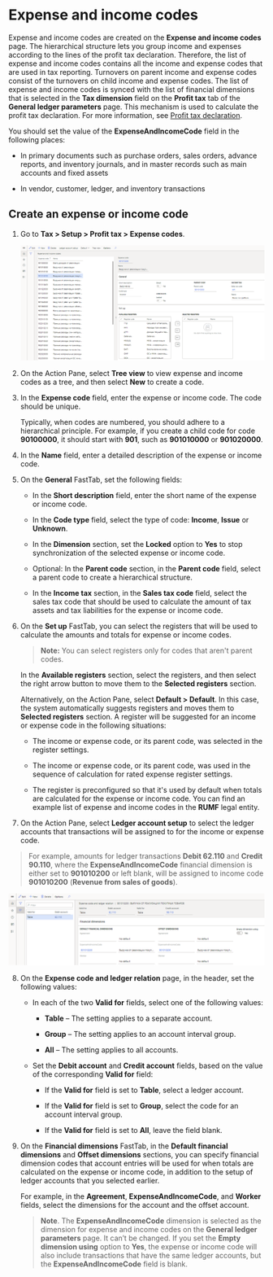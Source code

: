 Expense and income codes
========================

Expense and income codes are created on the **Expense and income codes** page.
The hierarchical structure lets you group income and expenses according to the
lines of the profit tax declaration. Therefore, the list of expense and income
codes contains all the income and expense codes that are used in tax reporting.
Turnovers on parent income and expense codes consist of the turnovers on child
income and expense codes. The list of expense and income codes is synced with
the list of financial dimensions that is selected in the **Tax dimension** field
on the **Profit tax** tab of the **General ledger parameters** page. This
mechanism is used to calculate the profit tax declaration. For more information,
see [Profit tax
declaration](https://docs.microsoft.com/dynamics365/finance/localizations/rus-profit-tax-declaration).

You should set the value of the **ExpenseAndIncomeCode** field in the following
places:

-   In primary documents such as purchase orders, sales orders, advance reports,
    and inventory journals, and in master records such as main accounts and
    fixed assets

-   In vendor, customer, ledger, and inventory transactions

Create an expense or income code
--------------------------------

1.  Go to **Tax \> Setup \> Profit tax \> Expense codes**.

    ![](media/1_Expense_codes.png)

2.  On the Action Pane, select **Tree view** to view expense and income codes as
    a tree, and then select **New** to create a code.

3.  In the **Expense code** field, enter the expense or income code. The code
    should be unique.

    Typically, when codes are numbered, you should adhere to a hierarchical
    principle. For example, if you create a child code for code **90100000**, it
    should start with **901**, such as **901010000** or **901020000**.

4.  In the **Name** field, enter a detailed description of the expense or income
    code.

5.  On the **General** FastTab, set the following fields:

    -   In the **Short description** field, enter the short name of the expense or
        income code.

    -   In the **Code type** field, select the type of code: **Income**, **Issue**
        or **Unknown**.

    -   In the **Dimension** section, set the **Locked** option to **Yes** to stop
        synchronization of the selected expense or income code.

    -   Optional: In the **Parent code** section, in the **Parent code** field,
        select a parent code to create a hierarchical structure.

    -   In the **Income tax** section, in the **Sales tax code** field, select the
        sales tax code that should be used to calculate the amount of tax assets and
        tax liabilities for the expense or income code.

6.  On the **Set up** FastTab, you can select the registers that will be used to
    calculate the amounts and totals for expense or income codes.

    >   **Note:** You can select registers only for codes that aren't parent codes.

    In the **Available registers** section, select the registers, and then
    select the right arrow button to move them to the **Selected registers**
    section.

    Alternatively, on the Action Pane, select **Default \> Default**. In this case,
    the system automatically suggests registers and moves them to **Selected
    registers** section. A register will be suggested for an income or expense code
    in the following situations:

    -   The income or expense code, or its parent code, was selected in the register
        settings.

    -   The income or expense code, or its parent code, was used in the sequence of
        calculation for rated expense register settings.

    -   The register is preconfigured so that it's used by default when totals are
        calculated for the expense or income code. You can find an example list of
        expense and income codes in the **RUMF** legal entity.

7.  On the Action Pane, select **Ledger account setup** to select the ledger
    accounts that transactions will be assigned to for the income or expense
    code.

>   For example, amounts for ledger transactions **Debit 62.110** and **Credit
>   90.110**, where the **ExpenseAndIncomeCode** financial dimension is either
>   set to **901010200** or left blank, will be assigned to income code
>   **901010200** (**Revenue from sales of goods**).

![A screenshot of a computer Description automatically generated](media/2_Expense_code_and_ledger_relation.png)

8.  On the **Expense code and ledger relation** page, in the header, set the
    following values:

    -   In each of the two **Valid for** fields, select one of the following values:

        -   **Table** – The setting applies to a separate account.

        -   **Group** – The setting applies to an account interval group.

        -   **All** – The setting applies to all accounts.

    -   Set the **Debit account** and **Credit account** fields, based on the value
        of the corresponding **Valid for** field:

        -   If the **Valid for** field is set to **Table**, select a ledger account.

        -   If the **Valid for** field is set to **Group**, select the code for an
            account interval group.

        -   If the **Valid for** field is set to **All**, leave the field blank.

9.  On the **Financial dimensions** FastTab, in the **Default financial
    dimensions** and **Offset dimensions** sections, you can specify financial
    dimension codes that account entries will be used for when totals are
    calculated on the expense or income code, in addition to the setup of ledger
    accounts that you selected earlier.

    For example, in the **Agreement**, **ExpenseAndIncomeCode**, and **Worker**
    fields, select the dimensions for the account and the offset account.

    >   **Note**. The **ExpenseAndIncomeCode** dimension is selected as the
    >   dimension for expense and income codes on the **General ledger parameters**
    >   page. It can’t be changed. If you set the **Empty dimension using** option
    >   to **Yes**, the expense or income code will also include transactions that
    >   have the same ledger accounts, but the **ExpenseAndIncomeCode** field is
    >   blank.
